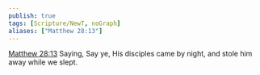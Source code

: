 ```yaml
---
publish: true
tags: [Scripture/NewT, noGraph]
aliases: ["Matthew 28:13"]
---
```

[Matthew 28:13](https://churchofjesuschrist.org/study/scriptures/nt/matt/28?lang=eng&id=p13#p13) Saying, Say ye, His disciples came by night, and stole him away while we slept.
